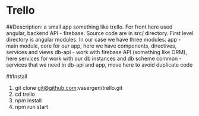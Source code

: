 # Trello

##Description: a small app something like trello. For front here used angular, backend API - firebase.
Source code are in src/ directory. First level directory is angular modules. In our case we have three 
 modules: 
 app - main module, core for our app, here we have components, directives, services and views
 db-api - work with firebase API (something like ORM), here services for work with our db instances and db scheme 
 common - services that we need in db-api and app, move here to avoid duplicate code
 
##Install 
1) git clone git@github.com:vasergen/trello.git
2) cd trello
3) npm install
4) npm run start    
